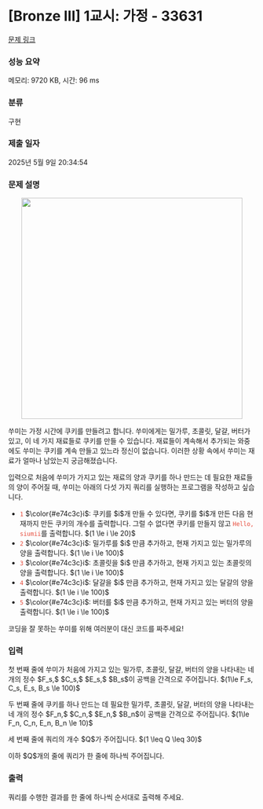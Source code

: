 # [Bronze III] 1교시: 가정 - 33631 

[문제 링크](https://www.acmicpc.net/problem/33631) 

### 성능 요약

메모리: 9720 KB, 시간: 96 ms

### 분류

구현

### 제출 일자

2025년 5월 9일 20:34:54

### 문제 설명

<p style="text-align: center"><img alt="" src="" style="max-width:100%;width:450px"></p>

<p>쑤미는 가정 시간에 쿠키를 만들려고 합니다. 쑤미에게는 밀가루, 초콜릿, 달걀, 버터가 있고, 이 네 가지 재료들로 쿠키를 만들 수 있습니다. 재료들이 계속해서 추가되는 와중에도 쑤미는 쿠키를 계속 만들고 있느라 정신이 없습니다. 이러한 상황 속에서 쑤미는 재료가 얼마나 남았는지 궁금해졌습니다.</p>

<p>입력으로 처음에 쑤미가 가지고 있는 재료의 양과 쿠키를 하나 만드는 데 필요한 재료들의 양이 주어질 때, 쑤미는 아래의 다섯 가지 쿼리를 실행하는 프로그램을 작성하고 싶습니다.</p>

<ul>
	<li><span style="color:#e74c3c;"><code>1</code></span> $\color{#e74c3c}i$: 쿠키를 $i$개 만들 수 있다면, 쿠키를 $i$개 만든 다음 현재까지 만든 쿠키의 개수를 출력합니다. 그럴 수 없다면 쿠키를 만들지 않고 <span style="color:#e74c3c;"><code>Hello, siumii</code></span>를 출력합니다. $(1 \le i \le 20)$</li>
	<li><span style="color:#e74c3c;"><code>2</code></span> $\color{#e74c3c}i$: 밀가루를 $i$ 만큼 추가하고, 현재 가지고 있는 밀가루의 양을 출력합니다. $(1 \le i \le 100)$</li>
	<li><span style="color:#e74c3c;"><code>3</code></span> $\color{#e74c3c}i$: 초콜릿을 $i$ 만큼 추가하고, 현재 가지고 있는 초콜릿의 양을 출력합니다. $(1 \le i \le 100)$</li>
	<li><span style="color:#e74c3c;"><code>4</code></span> $\color{#e74c3c}i$: 달걀을 $i$ 만큼 추가하고, 현재 가지고 있는 달걀의 양을 출력합니다. $(1 \le i \le 100)$</li>
	<li><span style="color:#e74c3c;"><code>5</code></span> $\color{#e74c3c}i$: 버터를 $i$ 만큼 추가하고, 현재 가지고 있는 버터의 양을 출력합니다. $(1 \le i \le 100)$</li>
</ul>

<p>코딩을 잘 못하는 쑤미를 위해 여러분이 대신 코드를 짜주세요!</p>

### 입력 

 <p>첫 번째 줄에 쑤미가 처음에 가지고 있는 밀가루, 초콜릿, 달걀, 버터의 양을 나타내는 네 개의 정수 $F_s,$ $C_s,$ $E_s,$ $B_s$이 공백을 간격으로 주어집니다. $(1\le F_s, C_s, E_s, B_s \le 100)$</p>

<p>두 번째 줄에 쿠키를 하나 만드는 데 필요한 밀가루, 초콜릿, 달걀, 버터의 양을 나타내는 네 개의 정수 $F_n,$ $C_n,$ $E_n,$ $B_n$이 공백을 간격으로 주어집니다. $(1\le F_n, C_n, E_n, B_n \le 10)$</p>

<p>세 번째 줄에 쿼리의 개수 $Q$가 주어집니다. $(1 \leq Q \leq 30)$</p>

<p>이하 $Q$개의 줄에 쿼리가 한 줄에 하나씩 주어집니다.</p>

### 출력 

 <p>쿼리를 수행한 결과를 한 줄에 하나씩 순서대로 출력해 주세요.</p>

